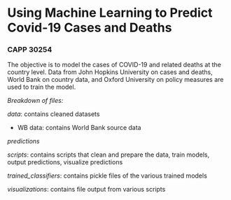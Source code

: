 # Using Machine Learning to Predict Covid-19 Cases and Deaths
### CAPP 30254

The objective is to model the cases of COVID-19 and related deaths at the country level. Data from John Hopkins University on cases and deaths, World Bank on country data, and Oxford University on policy measures are used to train the model.

_Breakdown of files:_

*data*: contains cleaned datasets 
  
* WB data: contains World Bank source data
  
*predictions*

*scripts*: contains scripts that clean and prepare the data, train models, output predictions, visualize predictions

*trained_classifiers*: contains pickle files of the various trained models

*visualizations*: contains file output from various scripts 
